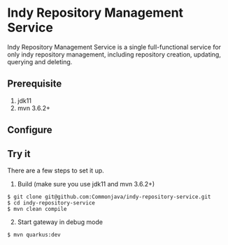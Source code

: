 # Indy Repository Management Service
Indy Repository Management Service is a single full-functional service for only indy repository management, including repository creation, updating, querying and deleting.

## Prerequisite
1. jdk11
2. mvn 3.6.2+

## Configure 



## Try it

There are a few steps to set it up.

1. Build (make sure you use jdk11 and mvn 3.6.2+)
```
$ git clone git@github.com:Commonjava/indy-repository-service.git
$ cd indy-repository-service
$ mvn clean compile
```
2. Start gateway in debug mode
```
$ mvn quarkus:dev
```
